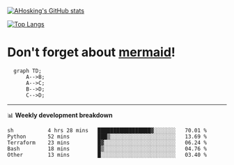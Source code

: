 [![AHosking's GitHub stats](https://github-readme-stats.vercel.app/api?username=ahosking&count_private=true&show_icons=true&theme=onedark&hide_rank=true&include_all_commits=true)](https://github.com/ahosking)

[![Top Langs](https://github-readme-stats.vercel.app/api/top-langs/?username=ahosking&layout=compact&theme=onedark)](https://github.com/ahosking)


# Don't forget about [mermaid](https://github.blog/2022-02-14-include-diagrams-markdown-files-mermaid/)!

```mermaid
  graph TD;
      A-->B;
      A-->C;
      B-->D;
      C-->D;
```
-------

📊 **Weekly development breakdown**

<!--START_SECTION:waka-->

```text
sh           4 hrs 28 mins   █████████████████▓░░░░░░░   70.01 %
Python       52 mins         ███▒░░░░░░░░░░░░░░░░░░░░░   13.69 %
Terraform    23 mins         █▓░░░░░░░░░░░░░░░░░░░░░░░   06.24 %
Bash         18 mins         █▒░░░░░░░░░░░░░░░░░░░░░░░   04.76 %
Other        13 mins         █░░░░░░░░░░░░░░░░░░░░░░░░   03.40 %
```

<!--END_SECTION:waka-->
